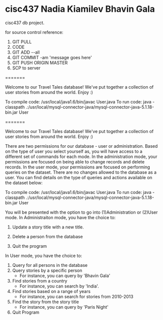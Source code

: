 cisc437
Nadia Kiamilev
Bhavin Gala
=======

cisc437 db project. 

for source control reference: 

1. GIT PULL
2. CODE
3. GIT ADD --all
4. GIT COMMIT -am 'message goes here'
5. GIT PUSH ORIGIN MASTER
6. SCP to server 

=======

Welcome to our Travel Tales database!
We've put together a collection of user stories from around the world. Enjoy :)

To compile code: /usr/local/java1.6/bin/javac User.java
To run code: java -classpath .:/usr/local/mysql-connector-java/mysql-connector-java-5.1.18-bin.jar User

=======

Welcome to our Travel Tales database! 
We've put together a collection of user stories from around the world. Enjoy :)

There are two permissions for our database - user or administration. Based on the type of user you select yourself as, you will have access to a different set of commands for each mode. In the administration mode, your permissions are focused on being able to change records and delete records. In the user mode, your permissions are focused on performing queries on the dataset. There are no changes allowed to the database as a user. You can find details on the type of queries and actions available on the dataset below:

To compile code: /usr/local/java1.6/bin/javac User.java
To run code: java -classpath .:/usr/local/mysql-connector-java/mysql-connector-java-5.1.18-bin.jar User

You will be presented with the option to go into (1)Administration or (2)User mode.
In Administraiton mode, you have the choice to:
1. Update a story title with a new title.
    
2. Delete a person from the database
3. Quit the program

In User mode, you have the choice to:
1. Query for all persons in the database
2. Query stories by a specific person
    - For instance, you can query by 'Bhavin Gala'
3. Find stories from a country
    - For instance, you can search by 'India'. 
4. Find stories based on a range of years
    - For instance, you can search for stories from 2010-2013
5. Find the story from the story title
    - For instance, you can query by 'Paris Night'
6. Quit Program
